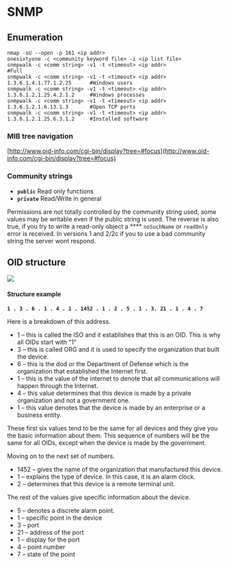 # SNMP

## Enumeration

```
nmap -sU --open -p 161 <ip addr>
onesixtyone -c <community keyword file> -i <ip list file>
snmpwalk -c <comm string> -v1 -t <timeout> <ip addr>                            #Full
snmpwalk -c <comm string> -v1 -t <timeout> <ip addr> 1.3.6.1.4.1.77.1.2.25      #Windows users
snmpwalk -c <comm string> -v1 -t <timeout> <ip addr> 1.3.6.1.2.1.25.4.2.1.2     #Windows processes
snmpwalk -c <comm string> -v1 -t <timeout> <ip addr> 1.3.6.1.2.1.6.13.1.3       #Open TCP ports
snmpwalk -c <comm string> -v1 -t <timeout> <ip addr> 1.3.6.1.2.1.25.6.3.1.2     #Installed software
```

### MIB tree navigation

&#x20;[http://www.oid-info.com/cgi-bin/display?tree=#focus](http://www.oid-info.com/cgi-bin/display?tree=#focus)

### Community strings

* **`public`** Read only functions&#x20;
* **`private`** Read/Write in general

Permissions are not totally controlled by the community string used, some values may be writable even if the public string is used. The reverse is also true, if you try to write a read-only object a **** `noSuchName` or `readOnly` error is received. In versions 1 and 2/2c if you to use a bad community string the server wont respond.

## OID structure

![](../../.gitbook/assets/SNMP\_OID\_MIB\_Tree.png)

#### Structure example

**`1 . 3 . 6 . 1 . 4 . 1 . 1452 . 1 . 2 . 5 . 1 . 3. 21 . 1 . 4 . 7`**

Here is a breakdown of this address.

* 1 – this is called the ISO and it establishes that this is an OID. This is why all OIDs start with “1”
* 3 – this is called ORG and it is used to specify the organization that built the device.
* 6 – this is the dod or the Department of Defense which is the organization that established the Internet first.
* 1 – this is the value of the internet to denote that all communications will happen through the Internet.
* 4 – this value determines that this device is made by a private organization and not a government one.
* 1 – this value denotes that the device is made by an enterprise or a business entity.

These first six values tend to be the same for all devices and they give you the basic information about them. This sequence of numbers will be the same for all OIDs, except when the device is made by the government.

Moving on to the next set of numbers.&#x20;

* 1452 – gives the name of the organization that manufactured this device.
* 1 – explains the type of device. In this case, it is an alarm clock.
* 2 – determines that this device is a remote terminal unit.

The rest of the values give specific information about the device.

* 5 – denotes a discrete alarm point.
* 1 – specific point in the device
* 3 – port
* 21 – address of the port
* 1 – display for the port
* 4 – point number
* 7 – state of the point
